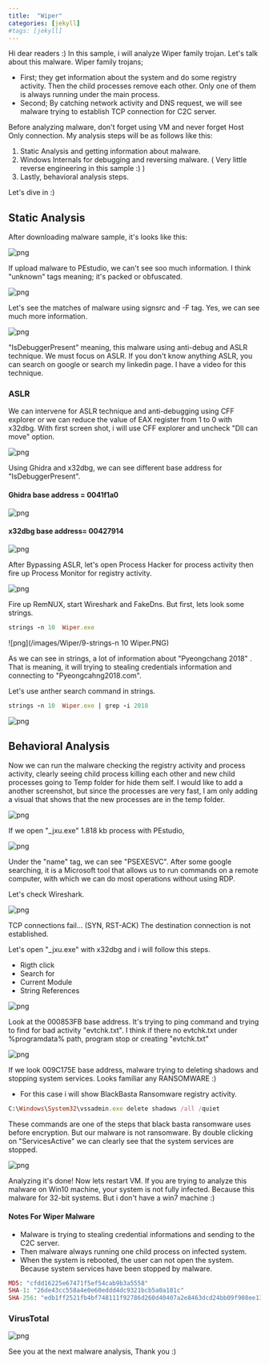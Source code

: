 ```yaml
---
title:  "Wiper"
categories: [jekyll]
#tags: [jekyll]
---
```

Hi dear readers :)
In this sample, i will analyze Wiper family trojan. Let's talk about this malware. Wiper family trojans; 
- First; they get information about the system and do some registry activity. Then the child processes remove each other. Only one of them is always running under the main process.
- Second; By catching network activity and DNS request, we will see malware trying to establish TCP connection for C2C server.

Before analyzing malware, don't forget using VM and never forget Host Only connection.
My analysis steps will be as follows like this:

1. Static Analysis and getting information about malware.
2. Windows Internals for debugging and reversing malware. ( Very little reverse engineering in this sample :) )
3. Lastly, behavioral analysis steps.

Let's dive in :)

## Static Analysis

After downloading malware sample, it's looks like this:

![png](/images/Wiper/1.PNG)

If upload malware to PEstudio, we can't see soo much information. I think "unknown" tags meaning; it's packed or obfuscated. 

![png](/images/Wiper/2.PNG)

Let's see the matches of malware using signsrc and -F tag. Yes, we can see much more information.

![png](/images/Wiper/3.png)

"IsDebuggerPresent" meaning, this malware using anti-debug and ASLR technique. We must focus on ASLR. If you don't know anything ASLR, you can search on google or search my linkedin page. I have a video for this technique.

### ASLR 

We can intervene for ASLR technique and anti-debugging using CFF explorer or we can reduce the value of EAX register from 1 to 0 with x32dbg. With first screen shot, i will use CFF explorer and uncheck "Dll can move" option.

![png](/images/Wiper/4.png)

Using Ghidra and x32dbg, we can see different base address for "IsDebuggerPresent".

#### Ghidra base address = 0041f1a0
![png](/images/Wiper/5.PNG)

#### x32dbg base address= 00427914
![png](/images/Wiper/6.PNG)

After Bypassing ASLR, let's open Process Hacker for process activity then fire up Process Monitor for registry activity.

![png](/images/Wiper/7.PNG)

Fire up RemNUX, start Wireshark and FakeDns. But first, lets look some strings.

```ruby
strings -n 10  Wiper.exe
```

![png](/images/Wiper/9-strings-n 10 Wiper.PNG)

As we can see in strings, a lot of information about "Pyeongchang 2018" . That is meaning, it will trying to stealing credentials information and connecting to "Pyeongcahng2018.com".

Let's use anther search command in strings. 

```ruby
strings -n 10  Wiper.exe | grep -i 2018
```
![png](/images/Wiper/10.PNG)

## Behavioral Analysis

Now we can run the malware checking the registry activity and process activity, clearly seeing child process killing each other and new child processes going to Temp folder for hide them self. I would like to add a another screenshot, but since the processes are very fast, I am only adding a visual that shows that the new processes are in the temp folder.

![png](/images/Wiper/12.PNG)

If we open "_jxu.exe" 1.818 kb process with PEstudio,

![png](/images/Wiper/13.PNG)

Under the "name" tag, we can see "PSEXESVC". After some google searching, it is a Microsoft tool that allows us to run commands on a remote computer, with which we can do most operations without using RDP.


Let's check Wireshark.

![png](/images/Wiper/14.PNG)

TCP connections fail... (SYN, RST-ACK) The destination connection is not established.

Let's open "_jxu.exe" with x32dbg and i will follow this steps.
- Rigth click
- Search for
- Current Module
- String References

![png](/images/Wiper/15.PNG)

Look at the 000853FB base address. It's trying to ping command and trying to find for bad activity "evtchk.txt". I think if there no evtchk.txt under %programdata% path, program stop or creating "evtchk.txt"

![png](/images/Wiper/16.PNG)

If we look 009C175E base address, malware trying to deleting shadows and stopping system services. Looks familiar any RANSOMWARE :) 

- For this case i will show BlackBasta Ransomware registry activity.

```ruby
C:\Windows\System32\vssadmin.exe delete shadows /all /quiet
```
These commands are one of the steps that black basta ransomware uses before encryption. But our malware is not ransomware. By double clicking on "ServicesActive" we can clearly see that the system services are stopped.

![png](/images/Wiper/17.png)

Analyzing it's done! Now lets restart VM. If you are trying to analyze this malware on Win10 machine, your system is not fully infected. Because this malware for 32-bit systems. But i don't have a win7 machine :)

#### Notes For Wiper Malware

- Malware is trying to stealing credential informations and sending to the C2C server.
- Then malware always running one child process on infected system.
- When the system is rebooted, the user can not open the system. Because system services have been stopped by malware.

```ruby
MD5: "cfdd16225e67471f5ef54cab9b3a5558"
SHA-1: "26de43cc558a4e0e60eddd4dc9321bcb5a0a181c"
SHA-256: "edb1ff2521fb4bf748111f92786d260d40407a2e8463dcd24bb09f908ee13eb9"
```
### VirusTotal

![png](/images/Wiper/vt.png)

See you at the next malware analysis, 
Thank you :)